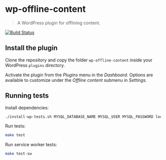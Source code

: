 # wp-offline-content
> A WordPress plugin for offlining content.

[![Build Status](https://travis-ci.org/delapuente/wp-offline-content.svg?branch=master)](https://travis-ci.org/delapuente/wp-offline-content)

## Install the plugin

Clone the repository and copy the folder `wp-offline-content` inside your WordPress `plugins` directory.

Activate the plugin from the _Plugins_ menu in the _Dashboard_. Options are available to customize under the _Offline content_ submenu in _Settings_.

## Running tests

Install dependencies:
```bash
./install-wp-tests.sh MYSQL_DATABASE_NAME MYSQL_USER MYSQL_PASSWORD localhost latest
```

Run tests:
```bash
make test
```

Run service worker tests:
```bash
make test-sw
```
